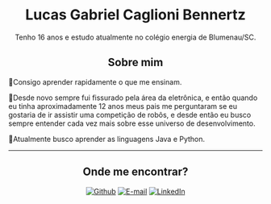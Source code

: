 <h1 align="center">Lucas Gabriel Caglioni Bennertz</h1>

<p align="center"> Tenho 16 anos e estudo atualmente no colégio energia de Blumenau/SC.</p>

<h2 align="center">Sobre mim</h2>

   <p> 🔹Consigo aprender rapidamente o que me ensinam.</p>

   <p> 🔹Desde novo sempre fui fissurado pela área da eletrônica, e então quando eu tinha aproximadamente 12 anos meus pais me perguntaram se eu gostaria de ir assistir uma competição de robôs, e desde então eu busco sempre entender cada vez mais sobre esse universo de desenvolvimento.</p>

   <p> 🔹Atualmente busco aprender as linguagens Java e Python.</p>
<hr>
 <h2 align="center">Onde me encontrar?</h2>
 <div align="center">

 [![Github](https://img.shields.io/badge/Github-000?style=for-the-badge&logo=Github&logoColor=fffff)](https://github.com/lucasbennertz) [![E-mail](https://img.shields.io/badge/-Email-000?style=for-the-badge&logo=microsoft-outlook&logoColor=White)](mailto:lucasgcbennertz@gmail.com) [![LinkedIn](https://img.shields.io/badge/LinkedIn-0077B5?style=for-the-badge&logo=linkedin&logoColor=white)](https://www.linkedin.com/in/lucas-bennertz/)
</div>